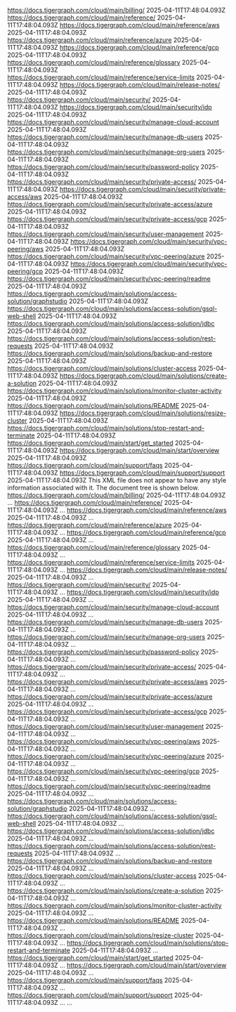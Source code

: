 https://docs.tigergraph.com/cloud/main/billing/ 2025-04-11T17:48:04.093Z https://docs.tigergraph.com/cloud/main/reference/ 2025-04-11T17:48:04.093Z https://docs.tigergraph.com/cloud/main/reference/aws 2025-04-11T17:48:04.093Z https://docs.tigergraph.com/cloud/main/reference/azure 2025-04-11T17:48:04.093Z https://docs.tigergraph.com/cloud/main/reference/gcp 2025-04-11T17:48:04.093Z https://docs.tigergraph.com/cloud/main/reference/glossary 2025-04-11T17:48:04.093Z https://docs.tigergraph.com/cloud/main/reference/service-limits 2025-04-11T17:48:04.093Z https://docs.tigergraph.com/cloud/main/release-notes/ 2025-04-11T17:48:04.093Z https://docs.tigergraph.com/cloud/main/security/ 2025-04-11T17:48:04.093Z https://docs.tigergraph.com/cloud/main/security/idp 2025-04-11T17:48:04.093Z https://docs.tigergraph.com/cloud/main/security/manage-cloud-account 2025-04-11T17:48:04.093Z https://docs.tigergraph.com/cloud/main/security/manage-db-users 2025-04-11T17:48:04.093Z https://docs.tigergraph.com/cloud/main/security/manage-org-users 2025-04-11T17:48:04.093Z https://docs.tigergraph.com/cloud/main/security/password-policy 2025-04-11T17:48:04.093Z https://docs.tigergraph.com/cloud/main/security/private-access/ 2025-04-11T17:48:04.093Z https://docs.tigergraph.com/cloud/main/security/private-access/aws 2025-04-11T17:48:04.093Z https://docs.tigergraph.com/cloud/main/security/private-access/azure 2025-04-11T17:48:04.093Z https://docs.tigergraph.com/cloud/main/security/private-access/gcp 2025-04-11T17:48:04.093Z https://docs.tigergraph.com/cloud/main/security/user-management 2025-04-11T17:48:04.093Z https://docs.tigergraph.com/cloud/main/security/vpc-peering/aws 2025-04-11T17:48:04.093Z https://docs.tigergraph.com/cloud/main/security/vpc-peering/azure 2025-04-11T17:48:04.093Z https://docs.tigergraph.com/cloud/main/security/vpc-peering/gcp 2025-04-11T17:48:04.093Z https://docs.tigergraph.com/cloud/main/security/vpc-peering/readme 2025-04-11T17:48:04.093Z https://docs.tigergraph.com/cloud/main/solutions/access-solution/graphstudio 2025-04-11T17:48:04.093Z https://docs.tigergraph.com/cloud/main/solutions/access-solution/gsql-web-shell 2025-04-11T17:48:04.093Z https://docs.tigergraph.com/cloud/main/solutions/access-solution/jdbc 2025-04-11T17:48:04.093Z https://docs.tigergraph.com/cloud/main/solutions/access-solution/rest-requests 2025-04-11T17:48:04.093Z https://docs.tigergraph.com/cloud/main/solutions/backup-and-restore 2025-04-11T17:48:04.093Z https://docs.tigergraph.com/cloud/main/solutions/cluster-access 2025-04-11T17:48:04.093Z https://docs.tigergraph.com/cloud/main/solutions/create-a-solution 2025-04-11T17:48:04.093Z https://docs.tigergraph.com/cloud/main/solutions/monitor-cluster-activity 2025-04-11T17:48:04.093Z https://docs.tigergraph.com/cloud/main/solutions/README 2025-04-11T17:48:04.093Z https://docs.tigergraph.com/cloud/main/solutions/resize-cluster 2025-04-11T17:48:04.093Z https://docs.tigergraph.com/cloud/main/solutions/stop-restart-and-terminate 2025-04-11T17:48:04.093Z https://docs.tigergraph.com/cloud/main/start/get_started 2025-04-11T17:48:04.093Z https://docs.tigergraph.com/cloud/main/start/overview 2025-04-11T17:48:04.093Z https://docs.tigergraph.com/cloud/main/support/faqs 2025-04-11T17:48:04.093Z https://docs.tigergraph.com/cloud/main/support/support 2025-04-11T17:48:04.093Z
This XML file does not appear to have any style information associated with it. The document tree is shown below.
<urlset xmlns="http://www.sitemaps.org/schemas/sitemap/0.9">
<url>
<loc>https://docs.tigergraph.com/cloud/main/billing/</loc>
<lastmod>2025-04-11T17:48:04.093Z</lastmod>
...
</url>
<url>
<loc>https://docs.tigergraph.com/cloud/main/reference/</loc>
<lastmod>2025-04-11T17:48:04.093Z</lastmod>
...
</url>
<url>
<loc>https://docs.tigergraph.com/cloud/main/reference/aws</loc>
<lastmod>2025-04-11T17:48:04.093Z</lastmod>
...
</url>
<url>
<loc>https://docs.tigergraph.com/cloud/main/reference/azure</loc>
<lastmod>2025-04-11T17:48:04.093Z</lastmod>
...
</url>
<url>
<loc>https://docs.tigergraph.com/cloud/main/reference/gcp</loc>
<lastmod>2025-04-11T17:48:04.093Z</lastmod>
...
</url>
<url>
<loc>https://docs.tigergraph.com/cloud/main/reference/glossary</loc>
<lastmod>2025-04-11T17:48:04.093Z</lastmod>
...
</url>
<url>
<loc>https://docs.tigergraph.com/cloud/main/reference/service-limits</loc>
<lastmod>2025-04-11T17:48:04.093Z</lastmod>
...
</url>
<url>
<loc>https://docs.tigergraph.com/cloud/main/release-notes/</loc>
<lastmod>2025-04-11T17:48:04.093Z</lastmod>
...
</url>
<url>
<loc>https://docs.tigergraph.com/cloud/main/security/</loc>
<lastmod>2025-04-11T17:48:04.093Z</lastmod>
...
</url>
<url>
<loc>https://docs.tigergraph.com/cloud/main/security/idp</loc>
<lastmod>2025-04-11T17:48:04.093Z</lastmod>
...
</url>
<url>
<loc>https://docs.tigergraph.com/cloud/main/security/manage-cloud-account</loc>
<lastmod>2025-04-11T17:48:04.093Z</lastmod>
...
</url>
<url>
<loc>https://docs.tigergraph.com/cloud/main/security/manage-db-users</loc>
<lastmod>2025-04-11T17:48:04.093Z</lastmod>
...
</url>
<url>
<loc>https://docs.tigergraph.com/cloud/main/security/manage-org-users</loc>
<lastmod>2025-04-11T17:48:04.093Z</lastmod>
...
</url>
<url>
<loc>https://docs.tigergraph.com/cloud/main/security/password-policy</loc>
<lastmod>2025-04-11T17:48:04.093Z</lastmod>
...
</url>
<url>
<loc>https://docs.tigergraph.com/cloud/main/security/private-access/</loc>
<lastmod>2025-04-11T17:48:04.093Z</lastmod>
...
</url>
<url>
<loc>https://docs.tigergraph.com/cloud/main/security/private-access/aws</loc>
<lastmod>2025-04-11T17:48:04.093Z</lastmod>
...
</url>
<url>
<loc>https://docs.tigergraph.com/cloud/main/security/private-access/azure</loc>
<lastmod>2025-04-11T17:48:04.093Z</lastmod>
...
</url>
<url>
<loc>https://docs.tigergraph.com/cloud/main/security/private-access/gcp</loc>
<lastmod>2025-04-11T17:48:04.093Z</lastmod>
...
</url>
<url>
<loc>https://docs.tigergraph.com/cloud/main/security/user-management</loc>
<lastmod>2025-04-11T17:48:04.093Z</lastmod>
...
</url>
<url>
<loc>https://docs.tigergraph.com/cloud/main/security/vpc-peering/aws</loc>
<lastmod>2025-04-11T17:48:04.093Z</lastmod>
...
</url>
<url>
<loc>https://docs.tigergraph.com/cloud/main/security/vpc-peering/azure</loc>
<lastmod>2025-04-11T17:48:04.093Z</lastmod>
...
</url>
<url>
<loc>https://docs.tigergraph.com/cloud/main/security/vpc-peering/gcp</loc>
<lastmod>2025-04-11T17:48:04.093Z</lastmod>
...
</url>
<url>
<loc>https://docs.tigergraph.com/cloud/main/security/vpc-peering/readme</loc>
<lastmod>2025-04-11T17:48:04.093Z</lastmod>
...
</url>
<url>
<loc>https://docs.tigergraph.com/cloud/main/solutions/access-solution/graphstudio</loc>
<lastmod>2025-04-11T17:48:04.093Z</lastmod>
...
</url>
<url>
<loc>https://docs.tigergraph.com/cloud/main/solutions/access-solution/gsql-web-shell</loc>
<lastmod>2025-04-11T17:48:04.093Z</lastmod>
...
</url>
<url>
<loc>https://docs.tigergraph.com/cloud/main/solutions/access-solution/jdbc</loc>
<lastmod>2025-04-11T17:48:04.093Z</lastmod>
...
</url>
<url>
<loc>https://docs.tigergraph.com/cloud/main/solutions/access-solution/rest-requests</loc>
<lastmod>2025-04-11T17:48:04.093Z</lastmod>
...
</url>
<url>
<loc>https://docs.tigergraph.com/cloud/main/solutions/backup-and-restore</loc>
<lastmod>2025-04-11T17:48:04.093Z</lastmod>
...
</url>
<url>
<loc>https://docs.tigergraph.com/cloud/main/solutions/cluster-access</loc>
<lastmod>2025-04-11T17:48:04.093Z</lastmod>
...
</url>
<url>
<loc>https://docs.tigergraph.com/cloud/main/solutions/create-a-solution</loc>
<lastmod>2025-04-11T17:48:04.093Z</lastmod>
...
</url>
<url>
<loc>https://docs.tigergraph.com/cloud/main/solutions/monitor-cluster-activity</loc>
<lastmod>2025-04-11T17:48:04.093Z</lastmod>
...
</url>
<url>
<loc>https://docs.tigergraph.com/cloud/main/solutions/README</loc>
<lastmod>2025-04-11T17:48:04.093Z</lastmod>
...
</url>
<url>
<loc>https://docs.tigergraph.com/cloud/main/solutions/resize-cluster</loc>
<lastmod>2025-04-11T17:48:04.093Z</lastmod>
...
</url>
<url>
<loc>https://docs.tigergraph.com/cloud/main/solutions/stop-restart-and-terminate</loc>
<lastmod>2025-04-11T17:48:04.093Z</lastmod>
...
</url>
<url>
<loc>https://docs.tigergraph.com/cloud/main/start/get_started</loc>
<lastmod>2025-04-11T17:48:04.093Z</lastmod>
...
</url>
<url>
<loc>https://docs.tigergraph.com/cloud/main/start/overview</loc>
<lastmod>2025-04-11T17:48:04.093Z</lastmod>
...
</url>
<url>
<loc>https://docs.tigergraph.com/cloud/main/support/faqs</loc>
<lastmod>2025-04-11T17:48:04.093Z</lastmod>
...
</url>
<url>
<loc>https://docs.tigergraph.com/cloud/main/support/support</loc>
<lastmod>2025-04-11T17:48:04.093Z</lastmod>
...
</url>
...
</urlset>
